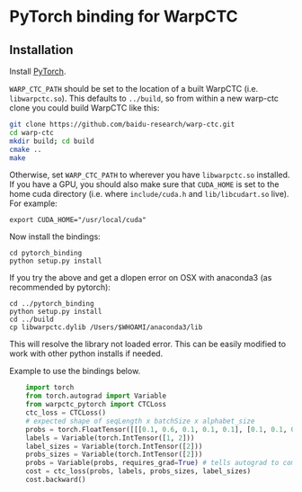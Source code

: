 
# PyTorch binding for WarpCTC

## Installation

Install [PyTorch](https://github.com/pytorch/pytorch#installation).

`WARP_CTC_PATH` should be set to the location of a built WarpCTC
(i.e. `libwarpctc.so`).  This defaults to `../build`, so from within a
new warp-ctc clone you could build WarpCTC like this:

```bash
git clone https://github.com/baidu-research/warp-ctc.git
cd warp-ctc
mkdir build; cd build
cmake ..
make
```

Otherwise, set `WARP_CTC_PATH` to wherever you have `libwarpctc.so`
installed. If you have a GPU, you should also make sure that
`CUDA_HOME` is set to the home cuda directory (i.e. where
`include/cuda.h` and `lib/libcudart.so` live). For example:

```
export CUDA_HOME="/usr/local/cuda"
```

Now install the bindings:
```
cd pytorch_binding
python setup.py install
```

If you try the above and get a dlopen error on OSX with anaconda3 (as recommended by pytorch):
```
cd ../pytorch_binding
python setup.py install
cd ../build
cp libwarpctc.dylib /Users/$WHOAMI/anaconda3/lib
```
This will resolve the library not loaded error. This can be easily modified to work with other python installs if needed.

Example to use the bindings below.

```python
    import torch
    from torch.autograd import Variable
    from warpctc_pytorch import CTCLoss
    ctc_loss = CTCLoss()
    # expected shape of seqLength x batchSize x alphabet_size
    probs = torch.FloatTensor([[[0.1, 0.6, 0.1, 0.1, 0.1], [0.1, 0.1, 0.6, 0.1, 0.1]]]).transpose(0, 1).contiguous()
    labels = Variable(torch.IntTensor([1, 2]))
    label_sizes = Variable(torch.IntTensor([2]))
    probs_sizes = Variable(torch.IntTensor([2]))
    probs = Variable(probs, requires_grad=True) # tells autograd to compute gradients for probs
    cost = ctc_loss(probs, labels, probs_sizes, label_sizes)
    cost.backward()
```
